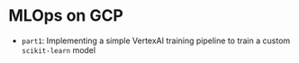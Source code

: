 # MLOps on GCP

- `part1`: Implementing a simple VertexAI training pipeline to train a custom `scikit-learn` model
